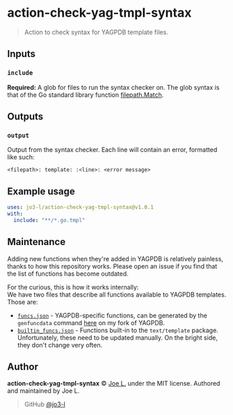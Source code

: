 # action-check-yag-tmpl-syntax

> Action to check syntax for YAGPDB template files.

## Inputs

### `include`

**Required:** A glob for files to run the syntax checker on. The glob syntax is that of the Go standard library function [filepath.Match](https://golang.org/pkg/path/filepath/#Match).

## Outputs

### `output`

Output from the syntax checker. Each line will contain an error, formatted like such:

```
<filepath>: template: :<line>: <error message>
```

## Example usage

```yml
uses: jo3-l/action-check-yag-tmpl-syntax@v1.0.1
with:
  include: "**/*.go.tmpl"
```

## Maintenance

Adding new functions when they're added in YAGPDB is relatively painless, thanks to how this repository works. Please open an issue if you find that the list of functions has become outdated.<br />

For the curious, this is how it works internally:<br />
We have two files that describe all functions available to YAGPDB templates. Those are:

- [`funcs.json`](./funcs.json) - YAGPDB-specific functions, can be generated by the `genfuncdata` command [here](https://github.com/jo3-l/yagpdb/blob/master/stdcommands/genfuncdata/genfuncdata.go) on my fork of YAGPDB.
- [`builtin_funcs.json`](./builtin_funcs.json) - Functions built-in to the `text/template` package. Unfortunately, these need to be updated manually. On the bright side, they don't change very often.

## Author

**action-check-yag-tmpl-syntax** © [Joe L.](https://github.com/jo3-l) under the MIT license. Authored and maintained by Joe L.

> GitHub [@jo3-l](https://github.com/jo3-l)
